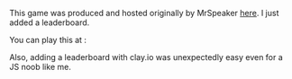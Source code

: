 This game was produced and hosted originally by MrSpeaker <a href="http://www.mrspeaker.net/dev/game/flappy/">here</a>. I just added a leaderboard.

You can play this at : 

Also, adding a leaderboard with clay.io was unexpectedly easy even for a JS noob like me. 	 